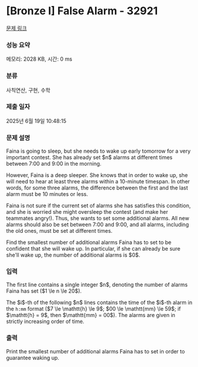 # [Bronze I] False Alarm - 32921 

[문제 링크](https://www.acmicpc.net/problem/32921) 

### 성능 요약

메모리: 2028 KB, 시간: 0 ms

### 분류

사칙연산, 구현, 수학

### 제출 일자

2025년 6월 19일 10:48:15

### 문제 설명

<p>Faina is going to sleep, but she needs to wake up early tomorrow for a very important contest. She has already set $n$ alarms at different times between 7:00 and 9:00 in the morning.</p>

<p>However, Faina is a deep sleeper. She knows that in order to wake up, she will need to hear at least three alarms within a 10-minute timespan. In other words, for some three alarms, the difference between the first and the last alarm must be 10 minutes or less.</p>

<p>Faina is not sure if the current set of alarms she has satisfies this condition, and she is worried she might oversleep the contest (and make her teammates angry!). Thus, she wants to set some additional alarms. All new alarms should also be set between 7:00 and 9:00, and all alarms, including the old ones, must be set at different times.</p>

<p>Find the smallest number of additional alarms Faina has to set to be confident that she will wake up. In particular, if she can already be sure she'll wake up, the number of additional alarms is $0$.</p>

### 입력 

 <p>The first line contains a single integer $n$, denoting the number of alarms Faina has set ($1 \le n \le 20$).</p>

<p>The $i$-th of the following $n$ lines contains the time of the $i$-th alarm in the <code>h:mm</code> format ($7 \le \mathtt{h} \le 9$; $00 \le \mathtt{mm} \le 59$; if $\mathtt{h} = 9$, then $\mathtt{mm} = 00$). The alarms are given in strictly increasing order of time.</p>

### 출력 

 <p>Print the smallest number of additional alarms Faina has to set in order to guarantee waking up.</p>

